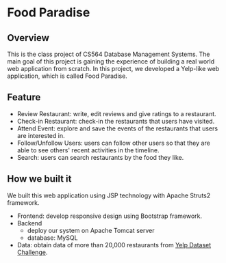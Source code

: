 # Food Paradise

## Overview
This is the class project of CS564 Database Management Systems. The main goal of this project is gaining the experience of building a real world web application from scratch. In this project, we developed a Yelp-like web application, which is called Food Paradise.

## Feature
* Review Restaurant: write, edit reviews and give ratings to a restaurant.
* Check-in Restaurant: check-in the restaurants that users have visited.
* Attend Event: explore and save the events of the restaurants that users are interested in.
* Follow/Unfollow Users: users can follow other users so that they are able to see others' recent activities in the timeline.
* Search: users can search restaurants by the food they like.

## How we built it
We built this web application using JSP technology with Apache Struts2 framework.

* Frontend: develop responsive design using Bootstrap framework.
* Backend
    - deploy our system on Apache Tomcat server
    - database: MySQL
* Data: obtain data of more than 20,000 restaurants from [Yelp Dataset Challenge](https://www.yelp.com/dataset_challenge).

